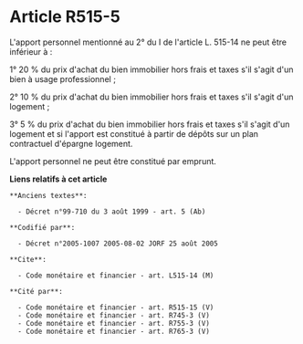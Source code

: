 # Article R515-5

L'apport personnel mentionné au 2° du I de l'article L. 515-14 ne peut être inférieur à :

1° 20 % du prix d'achat du bien immobilier hors frais et taxes s'il s'agit d'un bien à usage professionnel ;

2° 10 % du prix d'achat du bien immobilier hors frais et taxes s'il s'agit d'un logement ;

3° 5 % du prix d'achat du bien immobilier hors frais et taxes s'il s'agit d'un logement et si l'apport est constitué à partir
de dépôts sur un plan contractuel d'épargne logement.

L'apport personnel ne peut être constitué par emprunt.

**Liens relatifs à cet article**

	**Anciens textes**:

	  - Décret n°99-710 du 3 août 1999 - art. 5 (Ab)

	**Codifié par**:

	  - Décret n°2005-1007 2005-08-02 JORF 25 août 2005

	**Cite**:

	  - Code monétaire et financier - art. L515-14 (M)

	**Cité par**:

	  - Code monétaire et financier - art. R515-15 (V)
	  - Code monétaire et financier - art. R745-3 (V)
	  - Code monétaire et financier - art. R755-3 (V)
	  - Code monétaire et financier - art. R765-3 (V)
